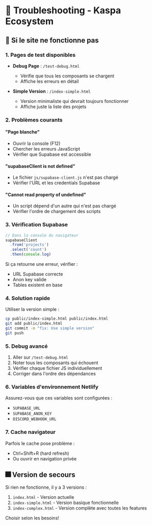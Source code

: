 # 🔧 Troubleshooting - Kaspa Ecosystem

## 🔴 Si le site ne fonctionne pas

### 1. Pages de test disponibles

- **Debug Page** : `/test-debug.html`
  - Vérifie que tous les composants se chargent
  - Affiche les erreurs en détail
  
- **Simple Version** : `/index-simple.html`
  - Version minimaliste qui devrait toujours fonctionner
  - Affiche juste la liste des projets

### 2. Problèmes courants

#### "Page blanche"
- Ouvrir la console (F12)
- Chercher les erreurs JavaScript
- Vérifier que Supabase est accessible

#### "supabaseClient is not defined"
- Le fichier `js/supabase-client.js` n'est pas chargé
- Vérifier l'URL et les credentials Supabase

#### "Cannot read property of undefined"
- Un script dépend d'un autre qui n'est pas chargé
- Vérifier l'ordre de chargement des scripts

### 3. Vérification Supabase

```javascript
// Dans la console du navigateur
supabaseClient
  .from('projects')
  .select('count')
  .then(console.log)
```

Si ça retourne une erreur, vérifier :
- URL Supabase correcte
- Anon key valide
- Tables existent en base

### 4. Solution rapide

Utiliser la version simple :
```bash
cp public/index-simple.html public/index.html
git add public/index.html
git commit -m "fix: Use simple version"
git push
```

### 5. Debug avancé

1. Aller sur `/test-debug.html`
2. Noter tous les composants qui échouent
3. Vérifier chaque fichier JS individuellement
4. Corriger dans l'ordre des dépendances

### 6. Variables d'environnement Netlify

Assurez-vous que ces variables sont configurées :
- `SUPABASE_URL`
- `SUPABASE_ANON_KEY`
- `DISCORD_WEBHOOK_URL`

### 7. Cache navigateur

Parfois le cache pose problème :
- Ctrl+Shift+R (hard refresh)
- Ou ouvrir en navigation privée

## 🎆 Version de secours

Si rien ne fonctionne, il y a 3 versions :
1. `index.html` - Version actuelle
2. `index-simple.html` - Version basique fonctionnelle
3. `index-complex.html` - Version complète avec toutes les features

Choisir selon les besoins!
